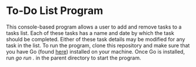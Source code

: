 # To-Do List Program

This console-based program allows a user to add and remove tasks to a tasks list. Each of these tasks has a name and date by which the task should be completed. Either of these task details may be modified for any
task in the list. To run the program, clone this repository and make sure that you have Go (found [here](https://go.dev/dl/)) installed on your machine. Once Go is
installed, run *go run .* in the parent directory to start the program.
